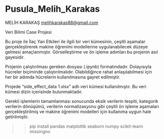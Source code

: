 # Pusula_Melih_Karakas

MELİH KARAKAŞ
melihkarakas88@gmail.com

Veri Bilimi Case Projesi

Bu proje ile İlaç Yan Etkileri ile ilgili bir veri kümesinin, çeşitli aşamalar gerçekleştirerek makine öğrenimi modellerine uygulanabilecek düzeye gelmesi amaçlanmıştır. Görselleştirme ve ön işleme adımları bu projenin asıl gayesidir. 

Projenin çalıştırılması gereken dosyası (.ipynb) formatındadır. Dolayısıyla hücreler biçiminde çalıştırılmalıdır. Olabildiğince rahat anlaşılabilmesi için her bir adımda hücrelerin kullanılmasına gayret edilmiştir. 

Projede “side_effect_data 1.xlsx” adlı veri kümesi kullanılmıştır. Bu veri kümesi dizin içerisinde bulunmaktadır. 

Gerekli işlemlerin tamamlanması sonucunda eksik verilerin tespiti, kategorik verilerin dönüşümü, verilerin normalizasyonu gibi çeşitli ön işleme aşamaları gerçekleştirilmiş ve makine öğrenimi modelleri için kullanıma uygun hale getirilmiştir. 

>> pip install pandas matplotlib seaborn numpy scikit-learn missingno
